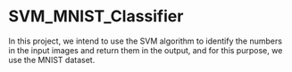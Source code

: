 # SVM_MNIST_Classifier
In this project, we intend to use the SVM algorithm to identify the numbers in the input images and return them in the output, and for this purpose, we use the MNIST dataset.
